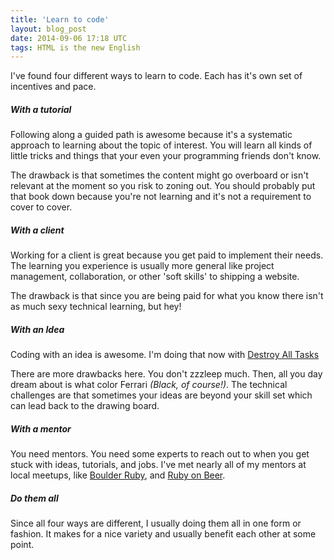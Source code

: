 ```yaml
---
title: 'Learn to code'
layout: blog_post
date: 2014-09-06 17:18 UTC
tags: HTML is the new English
---
```


I've found four different ways to learn to code. Each has it's own set of incentives and pace.


##### With a tutorial

Following along a guided path is awesome because it's a systematic approach to learning about the topic of interest. You will learn all kinds of little tricks and things that your even your programming friends don't know.

The drawback is that sometimes the content might go overboard or isn't relevant at the moment so you risk to zoning out. You should probably put that book down because you're not learning and it's not a requirement to cover to cover.

##### With a client

Working for a client is great because you get paid to implement their needs.  The learning you experience is usually more general like project management, collaboration, or other 'soft skills' to shipping a website.

The drawback is that since you are being paid for what you know there isn't as much sexy technical learning, but hey!

##### With an Idea

Coding with an idea is awesome. I'm doing that now with [Destroy All Tasks](http://www.destroyalltasks.com)

There are more drawbacks here. You don't zzzleep much. Then, all you day dream about is what color Ferrari _(Black, of course!)_. The technical challenges are that sometimes your ideas are beyond your skill set which can lead back to the drawing board.

##### With a mentor

You need mentors. You need some experts to reach out to when you get stuck with ideas, tutorials, and jobs. I've met nearly all of my mentors at local meetups, like [Boulder Ruby](http://www.boulderruby.org), and [Ruby on Beer](http://www.rubyonbeer.com/).

##### Do them all

Since all four ways are different, I usually doing them all in one form or fashion. It makes for a nice variety and usually benefit each other at some point.
